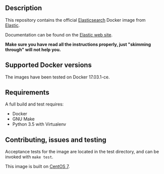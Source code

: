 ## Description

This repository contains the official [Elasticsearch](https://www.elastic.co/products/elasticsearch) Docker image from [Elastic](https://www.elastic.co/).

Documentation can be found on the [Elastic web site](https://www.elastic.co/guide/en/elasticsearch/reference/current/docker.html).

**Make sure you have read all the instructions properly, just "skimming through" will not help you.**

## Supported Docker versions

The images have been tested on Docker 17.03.1-ce.

## Requirements

A full build and test requires:

- Docker
- GNU Make
- Python 3.5 with Virtualenv

## Contributing, issues and testing

Acceptance tests for the image are located in the test directory, and can be invoked with `make test`.

This image is built on [CentOS 7](https://github.com/CentOS/sig-cloud-instance-images/blob/CentOS-7/docker/Dockerfile).
